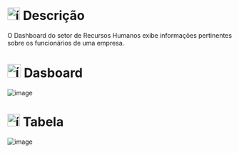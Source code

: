 # <img src="https://github.com/user-attachments/assets/caabfdf0-0f9e-44a3-8200-c6579fe87887" alt="ícone de descrição" width="28"> Descrição
O Dashboard do setor de Recursos Humanos exibe informações pertinentes sobre os funcionários de uma empresa.

# <img src="https://github.com/user-attachments/assets/030c45b4-b03d-497d-a9e7-bb7deeba91ed" alt="ícone de gráfico" width="30"> Dasboard
![image](https://github.com/user-attachments/assets/7568ae5f-1cd3-4d7a-a935-587483531b8a)

# <img src="https://github.com/user-attachments/assets/d0347312-ba35-446f-9b6a-51d17083f048" alt="ícone de tabela" width="28"> Tabela
![image](https://github.com/user-attachments/assets/e71553ce-ffbf-4bf7-9971-f6c125e5b8fd)

